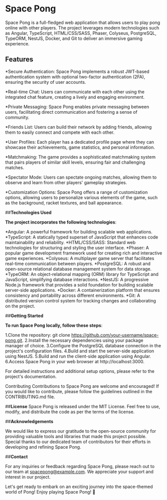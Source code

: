 # Space Pong

Space Pong is a full-fledged web application that allows users to play pong online with other players. The project leverages modern technologies such as Angular, TypeScript, HTML/CSS/SASS, Phaser, Colyseus, PostgreSQL, TypeORM, NestJS, Docker, and Git to deliver an immersive gaming experience.

## **Features**

*Secure Authentication: Space Pong implements a robust JWT-based authentication system with optional two-factor authentication (2FA), ensuring the security of user accounts.

*Real-time Chat: Users can communicate with each other using the integrated chat feature, creating a lively and engaging environment.

*Private Messaging: Space Pong enables private messaging between users, facilitating direct communication and fostering a sense of community.

*Friends List: Users can build their network by adding friends, allowing them to easily connect and compete with each other.

*User Profiles: Each player has a dedicated profile page where they can showcase their achievements, game statistics, and personal information.

*Matchmaking: The game provides a sophisticated matchmaking system that pairs players of similar skill levels, ensuring fair and challenging matches.

*Spectator Mode: Users can spectate ongoing matches, allowing them to observe and learn from other players' gameplay strategies.

*Customization Options: Space Pong offers a range of customization options, allowing users to personalize various elements of the game, such as the background, racket textures, and ball appearance.

##**Technologies Used**

**The project incorporates the following technologies**:

*Angular: A powerful framework for building scalable web applications.
*TypeScript: A statically typed superset of JavaScript that enhances code maintainability and reliability.
*HTML/CSS/SASS: Standard web technologies for structuring and styling the user interface.
*Phaser: A popular game development framework used for creating rich and interactive game experiences.
*Colyseus: A multiplayer game server that facilitates real-time communication between players.
*PostgreSQL: A robust and open-source relational database management system for data storage.
*TypeORM: An object-relational mapping (ORM) library for TypeScript and JavaScript, simplifying database interactions.
*NestJS: A progressive Node.js framework that provides a solid foundation for building scalable server-side applications.
*Docker: A containerization platform that ensures consistency and portability across different environments.
*Git: A distributed version control system for tracking changes and collaborating on the project.

##**Getting Started**

**To run Space Pong locally, follow these steps**:

1.Clone the repository: git clone https://github.com/your-username/space-pong.git.
2.Install the necessary dependencies using your package manager of choice.
3.Configure the PostgreSQL database connection in the project's configuration files.
4.Build and start the server-side application using NestJS.
5.Build and run the client-side application using Angular.
6.Access Space Pong in your web browser at http://localhost:3000.

For detailed instructions and additional setup options, please refer to the project's documentation.

Contributing
Contributions to Space Pong are welcome and encouraged! If you would like to contribute, please follow the guidelines outlined in the CONTRIBUTING.md file.

##**License**
Space Pong is released under the MIT License. Feel free to use, modify, and distribute the code as per the terms of the license.

##**Acknowledgements**

We would like to express our gratitude to the open-source community for providing valuable tools and libraries that made this project possible.
Special thanks to our dedicated team of contributors for their efforts in developing and refining Space Pong.

##**Contact**

For any inquiries or feedback regarding Space Pong, please reach out to our team at spacepong@example.com. We appreciate your support and interest in our project.

Let's get ready to embark on an exciting journey into the space-themed world of Pong! Enjoy playing Space Pong! 🚀
